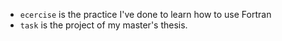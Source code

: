 * `ecercise` is the practice I've done to learn how to use Fortran 
* `task` is the project of my master's  thesis.

